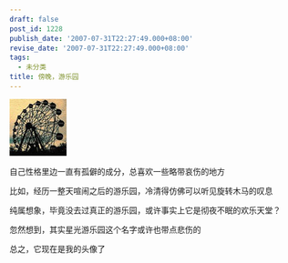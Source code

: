 ```yaml
---
draft: false
post_id: 1228
publish_date: '2007-07-31T22:27:49.000+08:00'
revise_date: '2007-07-31T22:27:49.000+08:00'
tags:
  - 未分类
title: 傍晚，游乐园
---
```


![傍晚，游乐园](img_bimg_873698327711575518.jpg)

自己性格里边一直有孤僻的成分，总喜欢一些略带哀伤的地方

比如，经历一整天喧闹之后的游乐园，冷清得仿佛可以听见旋转木马的叹息

纯属想象，毕竟没去过真正的游乐园，或许事实上它是彻夜不眠的欢乐天堂？

忽然想到，其实星光游乐园这个名字或许也带点悲伤的

总之，它现在是我的头像了
